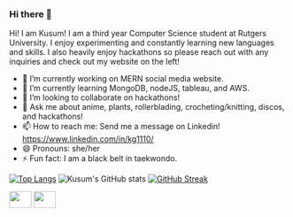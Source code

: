 ### Hi there 👋


Hi! I am Kusum! I am a third year Computer Science student at Rutgers University. I enjoy experimenting and constantly learning new languages and skills. I also heavily enjoy hackathons so please reach out with any inquiries and check out my website on the left!



- 🔭 I’m currently working on MERN social media website.
- 🌱 I’m currently learning MongoDB, nodeJS, tableau, and AWS.
- 👯 I’m looking to collaborate on hackathons!
- 💬 Ask me about anime, plants, rollerblading, crocheting/knitting, discos, and hackathons!
- 📫 How to reach me: Send me a message on Linkedin! https://www.linkedin.com/in/kg1110/
- 😄 Pronouns: she/her
- ⚡ Fun fact: I am a black belt in taekwondo.

[![Top Langs](https://github-readme-stats.vercel.app/api/top-langs/?username=koolkusum&layout=compact&theme=panda)](https://github.com/anuraghazra/github-readme-stats)
![Kusum's GitHub stats](https://github-readme-stats.vercel.app/api?username=koolkusum&show_icons=true&theme=panda)
[![GitHub Streak](https://streak-stats.demolab.com/?user=koolkusum1&theme=panda)](https://git.io/streak-stats)

<a href="https://www.linkedin.com/in/kg1110/" target="blank"><img align="center" src="https://cdn.jsdelivr.net/npm/simple-icons@3.0.1/icons/linkedin.svg" alt="" height="30" width="40" /></a>
<a href="https://www.instagram.com/koolkusum/" target="blank"><img align="center" src="https://cdn.jsdelivr.net/npm/simple-icons@3.0.1/icons/instagram.svg" alt="" height="30" width="40" /></a>
